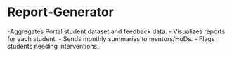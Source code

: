# Report-Generator
-Aggregates Portal student dataset and feedback data. - Visualizes reports for each student. - Sends monthly summaries to mentors/HoDs. - Flags students needing interventions.
